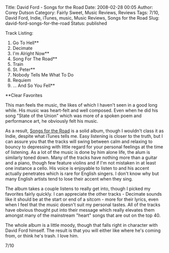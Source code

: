 Title: David Ford - Songs for the Road
Date: 2008-02-28 00:05
Author: Corey Dutson
Category: Fairly Sweet, Music Reviews, Reviews
Tags: 7/10, David Ford, Indie, iTunes, music, Music Reviews, Songs for the Road
Slug: david-ford-songs-for-the-road
Status: published

<div class="albumCover">

</div>

<span class="trackListing">Track Listing:</span>

1.  Go To Hell\*\*
2.  Decimate
3.  I'm Alright Now\*\*
4.  Song For The Road\*\*
5.  Train
6.  St. Peter\*\*
7.  Nobody Tells Me What To Do
8.  Requiem
9.  ... And So You Fell\*\*

\*\*Clear Favorites

This man feels the music, the likes of which I haven't seen in a good
long while. His music was heart-felt and well composed. Even when he did
his song "State of the Union" which was more of a spoken poem and
performance art, he obviously felt his music.

As a result, [Songs for the
Road](http://www.amazon.ca/Songs-Road-David-Ford/dp/B0014DCTH4/ref=sr_1_1?ie=UTF8&s=music&qid=1203909841&sr=8-1 "Amazon.com: Songs for the Road")
is a solid album, though I wouldn't class it as Indie, despite what
iTunes tells me. Easy listening is closer to the truth, but I can assure
you that the tracks will swing between calm and relaxing to bouncy to
depressing with little regard for your personal feelings at the time of
listening. As a lot of the music is done by him alone life, the alum is
similarly toned down. Many of the tracks have nothing more than a guitar
and a piano, though few feature violins and if I'm not mistaken in at
least one instance a cello. His voice is enjoyable to listen to and his
accent actually penetrates which is rare for English singers. I don't
know why but many English artists tend to lose their accent when they
sing.

The album takes a couple listens to really get into, though I picked my
favorites fairly quickly. I can appreciate the other tracks - Decimate
sounds like it should be at the start or end of a sitcom - more for
their lyrics, even when I feel that the music doesn't suit my personal
tastes. All of the tracks have obvious thought put into their message
which really elevates them amongst many of the mainstream "heart" songs
that are out on the top 40.

The whole album is a little moody, though that falls right in character
with David Ford himself. The result is that you will either like where
he's coming from, or think he's trash. I love him.

7/10
